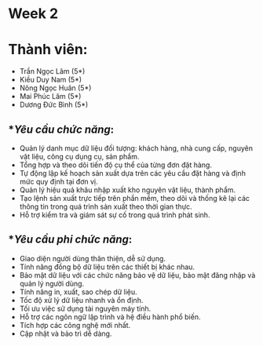 # Week 2
# Thành viên:
* Trần Ngọc Lâm (5*)
* Kiều Duy Nam (5*)
* Nông Ngọc Huân (5*)
* Mai Phúc Lâm (5*)
* Dương Đức Bình (5*)
## **Yêu cầu chức năng*:
* Quản lý danh mục dữ liệu đối tượng: khách hàng, nhà cung cấp, nguyên vật liệu, công cụ dụng cụ, sản phẩm.
* Tổng hợp và theo dõi tiến độ cụ thể của từng đơn đặt hàng.
* Tự động lập kế hoạch sản xuất dựa trên các yêu cầu đặt hàng và định mức quy định tại đơn vị.
* Quản lý hiệu quả khâu nhập xuất kho nguyên vật liệu, thành phẩm.
* Tạo lệnh sản xuất trực tiếp trên phần mềm, theo dõi và thống kê lại các thông tin trong quá trình sản xuất theo thời gian thực.
* Hỗ trợ kiểm tra và giám sát sự cố trong quá trình phát sinh.

## **Yêu cầu phi chức năng*:
*	Giao diện người dùng thân thiện, dễ sử dụng.
*	Tính năng đồng bộ dữ liệu trên các thiết bị khác nhau.
*	Bảo mật dữ liệu với các chức năng bảo vệ dữ liệu, bảo mật đăng nhập và quản lý người dùng.
*	Tính năng in, xuất, sao chép dữ liệu.
*	Tốc độ xử lý dữ liệu nhanh và ổn định.
*	Tối ưu việc sử dụng tài nguyên máy tính.
*	Hỗ trợ các ngôn ngữ lập trình và hệ điều hành phổ biến.
*	Tích hợp các công nghệ mới nhất.
*	Cập nhật và bảo trì dễ dàng.
